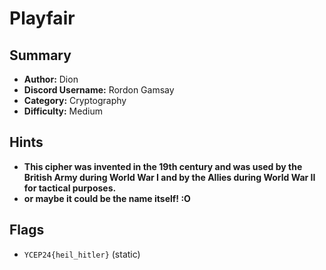 # Playfair

## Summary
- **Author:** Dion
- **Discord Username:** Rordon Gamsay
- **Category:** Cryptography
- **Difficulty:** Medium

## Hints
- **This cipher was invented in the 19th century and was used by the British Army during World War I and by the Allies during World War II for tactical purposes.**
- **or maybe it could be the name itself! :O**

## Flags
- `YCEP24{heil_hitler}` (static)
